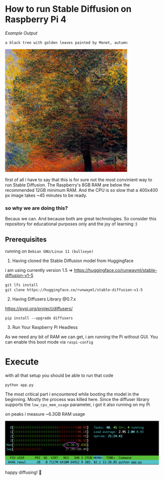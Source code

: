# How to run Stable Diffusion on Raspberry Pi 4

*Example* *Output*

```
a black tree with golden leaves painted by Monet, autumn
```

![Black Tree with golden leaves](/imgs/tree.png?raw=true "Black Tree with golden leaves")

first of all i have to say that this is for sure not the most convinient way to run Stable Diffusion. The Raspberry's 8GB RAM are below the recommended 12GB minimum RAM. And the CPU is so slow that a 400x400 px image takes ~45 minutes to be ready.

### so why we are doing this?

Becaus we can. And because both are great technologies. So consider this repository for educational purposes only and the joy of learning :)

## Prerequisites

running on `Debian GNU/Linux 11 (bullseye)`

1. Having cloned the Stable Diffusion model from Huggingface

i am using currently version 1.5
=> https://huggingface.co/runwayml/stable-diffusion-v1-5

```
git lfs install
git clone https://huggingface.co/runwayml/stable-diffusion-v1-5
```

2. Having Diffusers Library @0.7.x

https://pypi.org/project/diffusers/ 

```
pip install --upgrade diffusers
```

3. Run Your Raspberry Pi Headless

As we need any bit of RAM we can get, i am running the Pi without GUI. You can enable this boot mode via `raspi-config` 


# Execute

with all that setup you should be able to run that code

```
python app.py
```

The most critical part i encountered while booting the model in the beginning. Mostly the process was killed here. Since the diffuser library supports the `low_cpu_mem_usage` parameter, i got it also running on my Pi

on peaks i measure ~6.3GB RAM usage

![Pi RAM Usage](/imgs/htop-pi.png?raw=true "Pi RAM Usage")

happy diffusing! 🥳

